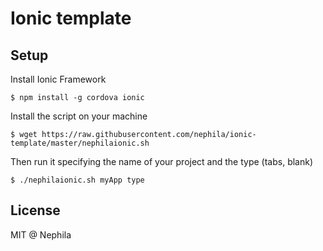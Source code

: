 # Ionic template

## Setup

Install Ionic Framework

    $ npm install -g cordova ionic

Install the script on your machine

    $ wget https://raw.githubusercontent.com/nephila/ionic-template/master/nephilaionic.sh

Then run it specifying the name of your project and the type (tabs, blank)

    $ ./nephilaionic.sh myApp type

## License

MIT @ Nephila